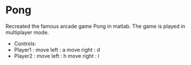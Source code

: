 # Pong
Recreated the famous arcade game Pong in matlab.
The game is played in multiplayer mode.
* Controls:
* Player1 : move left : a
            move right : d
* Player2 : move left : h 
            move right : l
